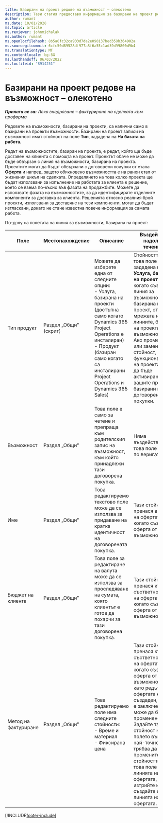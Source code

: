 ```yaml
---
title: Базирани на проект редове на възможност – олекотено
description: Тази статия предоставя информация за базирани на проект редове на възможност. (Pro)
author: rumant
ms.date: 10/01/2020
ms.topic: article
ms.reviewer: johnmichalak
ms.author: rumant
ms.openlocfilehash: 8b5a8fc32ca903d7da2e090137bed358b364902a
ms.sourcegitcommit: 6cfc50d89528df977a8f6a55c1ad39d99800d9b4
ms.translationtype: MT
ms.contentlocale: bg-BG
ms.lasthandoff: 06/03/2022
ms.locfileid: "8914251"
---
```

# <a name="project-based-opportunity-lines---lite"></a>Базирани на проект редове на възможност – олекотено

_**Прилага се за:** Леко внедряване – фактуриране на сделката към проформа_

Редовете на възможности, базирани на проекти, са налични само в базирани на проекти възможности. Базирани на проект записи на възможност имат стойност на поле **Тип**, зададена на **На базата на работа**.

Редът на възможностите, базиран на проекта, е редът, който ще бъде доставен на клиента с помощта на проект. Проектът обаче не може да бъде обвързан с линия на възможности, базирана на проекта. Проектите могат да бъдат обвързани с договорени покупки от етапа **Оферта** и напред, защото обикновено възможността е на ранен етап от жизнения цикъл на сделката. Определянето на това колко проекта ще бъдат използвани за изпълнение на работата за клиента е решение, което се взема по-късно във фазата на продажбите. Можете да използвате фазата на възможностите, за да идентифицирате отделните компоненти за доставка за клиента. Решенията относно реалния брой проекти, използвани за доставяне на тези компоненти, могат да бъдат изтласкани, докато не стане известна повече информация за самата работа.

По-долу са полетата на линия за възможности, базирана на проект:

| **Поле** | **Местонахождение** | **Описание** | **Въздействие надолу по течението** |
| --- | --- | --- | --- |
| Тип продукт | Раздел „Общи” (скрит) | Можете да изберете една от следните опции:</br>- Услуга, базирана на проекти (достъпна само когато Dynamics 365 Project Operations е инсталиран)</br>- Продукт (базиран само когато са инсталирани Project Operations и Dynamics 365 Sales) | Стойността на това поле е зададена на **Услуга, базирана на проекти**, когато създавате линия за възможности, базирана на проект, от мрежата на линиите, базирани на проекта, във възможност. <br> Ако промените или замените тази стойност, функционалността на проекта няма да бъде активирана за вашите проекти, базирани на договорени покупки. |
| Възможност | Раздел „Общи” | Това поле е само за четене и препраща към родителския запис на възможност, към който принадлежи тази договорена покупка. | Няма въздействие от това поле надолу по веригата. |
| Име | Раздел „Общи” | Това редактируемо текстово поле може да се използва за придаване на кратка идентичност на договорената покупка. | Тази стойност се пренася в линията на офертата, когато създавате оферта от тази възможност. |
| Бюджет на клиента | Раздел „Общи” | Това поле за редактиране на валута може да се използва за проследяване на сумата, която клиентът е готов да похарчи за тази договорена покупка. | Тази стойност се пренася към съответното поле на офертата, когато създавате оферта от тази възможност. |
| Метод на фактуриране | Раздел „Общи” | Това редактируемо поле има следните стойности:</br>- Време и материал</br>- Фиксирана цена | Тази стойност се пренася към съответното поле на офертата, когато създавате оферта от тази възможност. След като редът на офертата е създаден, полето е заключено и не може да бъде променено. Задайте тази стойност на полето възможно най-точно. Ако трябва да промените стойността на това поле на линията на офертата, изтрийте и създайте отново линията на офертата. |


[!INCLUDE[footer-include](../../includes/footer-banner.md)]